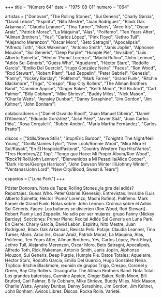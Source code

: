 +++
title = "Número 64"
date = "1975-08-01"
numero = "064"

artistas = ["Donovan", "The Rolling Stones", "Sui Generis", "Charly García", "David Lebón", "Espíritu", "Nito Mestre", "Juan Rodríguez", "Black Oak Arkansas", "Claudia Leanner", "Tina Turner", "Moris", "Arco Iris", "Oscar Araiz", "Patrick Moraz", "La Máquina", "Alas", "Polifemo", "Ten Years After", "Allman Brothers", "Yes", "Carlos López", "Pink Floyd", "Jethro Tull", "Alejandro Merenzon", "Oscar Moro", "Beto Satragni", "Apocalipsis", "Alfredo Toth", "Rick Wakeman", "Antonio Smith", "Janis Joplin", "Alphonse Mouzon", "Sui Generis", "Deep Purple", "Humple Pie", "Invisible", "Luis Alberto Spinetta", "Héctor ‘Pomo’ Lorenzo", "Machi Rufino", "John Lennon", "Adiós Sui Géneris", "Guess Who", "Aquelarre", "Héctor Starc", "Rodolfo García", "Emilio Del Guercio", "Hugo González Neira", "Faces", "Ron Wood", "Rod Stewart", "Robert Plant", "Led Zeppelin", "Peter Gabriel", "Genesis", "Fanny", "Nickey Barclay", "Polifemo", "Mark Farner", "Grand Funk", "Ritchie Blackmore", "Trigo", "Crespo", "Bay City Rollers", "The Allman Brothers Band", "Carmine Appice", "Ginger Baker", "Keith Moon", "Bill Bruford", "Carl Palmer", "Billy Cobham", "Mike Shrieve", "Buddy Miles", "Nick Mason", "Charlie Watts", "Aynsley Dunbar", "Danny Seraphine", "Jim Gordon", "Jim Keltner", "John Bonham"] 

colaboradores = ["Daniel Osvaldo Ripoll", "Juan Manuel Cibeira", "Daniel D’Almeida", "Eduardo González", "José Páez", "Javier Saá", "Juan Carlos Piña", "Rosa Corgatelli", "Rubén Andón", "María Martha Fernández", "Carlos Pratto"]

discos = ["Stills/Steve Stills", "Stop/Eric Burdon", "Tonight’s The Night/Neill Young", "Gorilla/James Tylor", "New Look/Ronnie Wood", "Mira Mira El Sol/Kayak", "En El Hospicio/Pastoral", "Country Western Top Hits/Varios", "Tres Hombres/ZZ Top", "Tengo que Hacer Mi Propio Álbum/Ron Wood", "Rock’N’Roll/John Lennon", "Bienvenidos a Mi Pesadilla/Alice Cooper", "Dark Horse/George Harrison", "John Dawson Winter III/Johnny Winter", "Ventanas/John Lord", "New City/Blood, Sweat & Tears"]

espacios = ["Luna Park"]
+++

Póster Donovan. 
Nota de Tapa: 
Rolling Stones ¿la gira del adiós? 
Reportajes:
Guess Who. Peter Gabriel (Genesis).
Entrevistas:
Invisible (Luis Alberto Spinetta, Héctor ‘Pomo’ Lorenzo, Machi Rufino). Polifemo. Mark Farner de Grand Funk.
Notas sobre:
John Lennon. 
Crónica sobre el Adiós Sui Géneris. 
Faces: Los bufones se divierten (Ron Wood, Rod Stewart). 
Robert Plant y Led Zeppelin.
No sólo por ser mujeres: grupo Fanny (Nickey Barclay). 
Secciones:
Primer Plano: Recital Adiós Sui Generis en Luna Park. 
En Cierre: Charly García, David Lebón, Espíritu, Nito Mestre, Juan Rodríguez, Black Oak Arkansas, Revista Pelo. 
Potaje: Claudia Leanner, Tina Turner, Moris, Arco Iris, Oscar Araiz, Patrick Moraz, La Máquina, Alas, Polifemo, Ten Years After, Allman Brothers, Yes, Carlos López, Pink Floyd, Jethro Tull, Alejandro Merenzon, Oscar Moro, Beto Satragni, Apocalipsis, Alfredo Toth, Rick Wakeman, Antonio Smith, Janis Joplin, Alphonse Mouzon, Sui Generis, Deep Purple, Humple Pie. 
Datos Totales: Aquelarre, Héctor Starc, Rodolfo García, Emilio Del Guercio, Hugo González Neira. 
Tríptico: Ritchie Blackmore, reunión de grupos Trigo, Crespo, Coronel y Green, Bay City Rollers. 
Discografía: The Allman Brothers Band. 
Nota Total: Los grandes bateristas, Carmine Appice, Ginger Baker, Keith Moon, Bill Bruford, Carl Palmer, Billy Cobham, Mike Shrieve, Buddy Miles, Nick Mason, Charlie Watts, Aynsley Dunbar, Danny Seraphine, Jim Gordon, Jim Keltner, John Bonham. 
Avisos Libres. Discos. Rocka Rolla. Varieté.
